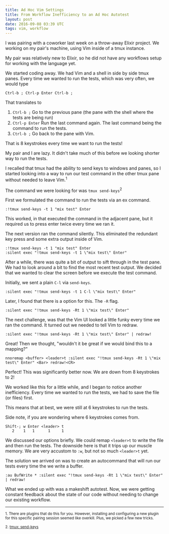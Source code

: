 ```yaml
---
title: Ad Hoc Vim Settings
title: From Workflow Inefficiency to an Ad Hoc Autotest
layout: post
date: 2016-09-08 03:39 UTC
tags: vim, workflow
---
```


I was pairing with a coworker last week on a throw-away Elixir project. We working on my pair's machine, using Vim inside of a tmux instance.

My pair was relatively new to Elixir, so he did not have any workflows setup for working with the language yet.

We started coding away. We had Vim and a shell in side by side tmux panes. Every time we wanted to run the tests, which was very often, we would type

```
Ctrl-b ; Ctrl-p Enter Ctrl-b ;
```
That translates to

1. `Ctrl-b ;` Go to the previous pane (the pane with the shell where the tests are being run)
2. `Ctrl-p Enter` Run the last command again. The last command being the command to run the tests.
3. `Ctrl-b ;` Go back to the pane with Vim.

That is 8 keystrokes every time we want to run the tests!

My pair and I are lazy. It didn't take much of this before we looking shorter way to run the tests.

I recalled that tmux had the ability to send keys to windows and panes, so I started looking into a way to run our test command in the other tmux pane without needed to leave Vim.<sup>1</sup>

The command we were looking for was `tmux send-keys`<sup>2</sup>

First we formulated the command to run the tests via an ex command.

```vimscript
:!tmux send-keys -t 1 "mix test" Enter
```

This worked, in that executed the command in the adjacent pane, but it required us to press enter twice every time we ran it.

The next version ran the command silently. This eliminated the redundant key press and some extra output inside of Vim.

```vimscript
:!tmux send-keys -t 1 "mix test" Enter
:silent exec "!tmux send-keys -t 1 \"mix test\" Enter"
```

After a while, there was quite a bit of output to sift through in the test pane. We had to look around a bit to find the most recent test output. We decided that we wanted to clear the screen before we execute the test command.

Initially, we sent a plain `C-l` via `send-keys`.

```vimscript
:silent exec "!tmux send-keys -t 1 C-l \"mix test\" Enter"
```

Later, I found that there is a option for this. The `-R` flag.

```vimscript
:silent exec "!tmux send-keys -Rt 1 \"mix test\" Enter"
```

The next challenge, was that the Vim UI looked a little funky every time we ran the command. It turned out we needed to tell Vim to redraw.

```vimscript
:silent exec "!tmux send-keys -Rt 1 \"mix test\" Enter" | redraw!
```

Great! Then we thought, "wouldn't it be great if we would bind this to a mapping?"

```vimscript
nnoremap <buffer> <leader>t :silent exec "!tmux send-keys -Rt 1 \"mix test\" Enter" <Bar> redraw!<CR>
```

Perfect! This was significantly better now. We are down from 8 keystrokes to 2!


We worked like this for a little while, and I began to notice another inefficiency. Every time we wanted to run the tests, we had to save the file (or files) first.

This means that at best, we were still at 6 keystrokes to run the tests.


Side note, if you are wondering where 6 keystrokes comes from.

```
Shift-; w Enter <leader> t
   2    1   1      1     1
```

We discussed our options briefly. We could remap `<leader>t` to write the file and then run the tests. The downside here is that it trips up our muscle memory. We are very accustom to `:w`, but not so much `<leader>t` yet.

The solution we arrived on was to create an autocommand that will run our tests every time the we write a buffer.

```
:au BufWrite * :silent exec "!tmux send-keys -Rt 1 \"mix test\" Enter" | redraw!
```

What we ended up with was a makeshift autotest. Now, we were getting constant feedback about the state of our code without needing to change our existing workflow.

---

<sub>1. There are plugins that do this for you. However, installing and configuring a new plugin for this specific pairing session seemed like overkill. Plus, we picked a few new tricks.</sub>

<sub>2. [tmux: send-keys](/2016/09/07/tmux-send-keys/)</sub>
